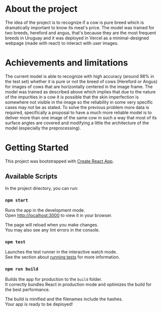 # About the project

The idea of the project is to recognize if a cow is pure breed which is dramatically important to know its meat's price.
The model was trained for two breeds, hereford and angus, that's because they are the most frequent breeds in Uruguay and it was deployed in Vercel as a minimal-designed webpage (made with react) to interact with user images.

# Achievements and limitations
The current model is able to recognize with high accuracy (around 98% in the test set) whether it is pure or not the breed of cows (Hereford or Angus) for images of cows that are horizontally centered in the image frame. 
The model was trained as described above which implies that due to the nature of the impurities in a cow it is possible that the skin imperfection is somewhere not visible in the image so the reliability in some very specific cases may not be as stated.
To solve the previous problem more data is required, specifically a proposal to have a much more reliable model is to deliver more than one image of the same cow in such a way that most of its surface angles are covered and modifying a little the architecture of the model (especially the preprocessing). 

# Getting Started 

This project was bootstrapped with [Create React App](https://github.com/facebook/create-react-app).

## Available Scripts

In the project directory, you can run:

### `npm start`

Runs the app in the development mode.\
Open [http://localhost:3000](http://localhost:3000) to view it in your browser.

The page will reload when you make changes.\
You may also see any lint errors in the console.

### `npm test`

Launches the test runner in the interactive watch mode.\
See the section about [running tests](https://facebook.github.io/create-react-app/docs/running-tests) for more information.

### `npm run build`

Builds the app for production to the `build` folder.\
It correctly bundles React in production mode and optimizes the build for the best performance.

The build is minified and the filenames include the hashes.\
Your app is ready to be deployed!
